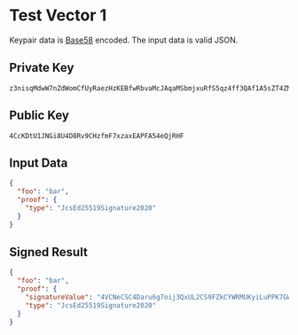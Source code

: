 # Test Vector 1
Keypair data is [Base58](https://tools.ietf.org/id/draft-msporny-base58-01.html) encoded. The input data is valid JSON.

## Private Key
```
z3nisqMdwW7nZdWomCfUyRaezHzKEBfwRbvaMcJAqaMSbmjxuRfS5qz4ff3QAf1A5sZT4ZMcxYoGjN4K1VsDV7b
```

## Public Key
```
4CcKDtU1JNGi8U4D8Rv9CHzfmF7xzaxEAPFA54eQjRHF
```

## Input Data

```json
{
  "foo": "bar",
  "proof": {
    "type": "JcsEd25519Signature2020"
  }
}
```

## Signed Result

```json
{
  "foo": "bar",
  "proof": {
    "signatureValue": "4VCNeCSC4Daru6g7oij3QxUL2CS9FZkCYWRMUKyiLuPPK7GWFrM4YtYYQbmgyUXgGuxyKY5Wn1Mh4mmaRkbah4i4",
    "type": "JcsEd25519Signature2020"
  }
}
```